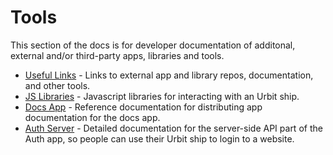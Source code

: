 # Tools

This section of the docs is for developer documentation of additonal, external and/or third-party apps, libraries and tools.

- [Useful Links](urbit-docs/tools/links) - Links to external app and library repos, documentation, and other tools.
- [JS Libraries](urbit-docs/tools/js-libs) - Javascript libraries for interacting with an Urbit ship.
- [Docs App](urbit-docs/tools/docs-app) - Reference documentation for distributing app documentation for the docs app.
- [Auth Server](urbit-docs/tools/auth-server) - Detailed documentation for the server-side API part of the Auth app, so people can use their Urbit ship to login to a website.
